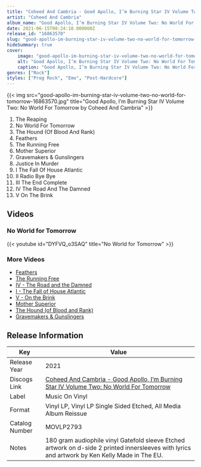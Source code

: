 ```yaml
---
title: "Coheed And Cambria - Good Apollo, I’m Burning Star IV Volume Two: No World For Tomorrow"
artist: "Coheed And Cambria"
album_name: "Good Apollo, I’m Burning Star IV Volume Two: No World For Tomorrow"
date: 2021-06-15T08:24:18.000000Z
release_id: "16863570"
slug: "good-apollo-im-burning-star-iv-volume-two-no-world-for-tomorrow-16863570"
hideSummary: true
cover:
    image: "good-apollo-im-burning-star-iv-volume-two-no-world-for-tomorrow-16863570.jpg"
    alt: "Good Apollo, I’m Burning Star IV Volume Two: No World For Tomorrow by Coheed And Cambria"
    caption: "Good Apollo, I’m Burning Star IV Volume Two: No World For Tomorrow by Coheed And Cambria"
genres: ["Rock"]
styles: ["Prog Rock", "Emo", "Post-Hardcore"]
---
```


{{< img src="good-apollo-im-burning-star-iv-volume-two-no-world-for-tomorrow-16863570.jpg" title="Good Apollo, I’m Burning Star IV Volume Two: No World For Tomorrow by Coheed And Cambria" >}}

<!-- section break -->

1. The Reaping
2. No World For Tomorrow
3. The Hound (Of Blood And Rank)
4. Feathers
5. The Running Free
6. Mother Superior
7. Gravemakers & Gunslingers
8. Justice In Murder
9. I The Fall Of House Atlantic
10. II Radio Bye Bye
11. III The End Complete
12. IV The Road And The Damned
13. V On The Brink

<!-- section break -->




## Videos
### No World for Tomorrow
{{< youtube id="DYFVQ_o3SAQ" title="No World for Tomorrow" >}}<br>

### More Videos

- [Feathers](https://www.youtube.com/watch?v=NN2yuGIjNE8)
- [The Running Free](https://www.youtube.com/watch?v=qoqcKqPWhzc)
- [IV - The Road and the Damned](https://www.youtube.com/watch?v=X1RJdBHF_Fs)
- [I - The Fall of House Atlantic](https://www.youtube.com/watch?v=unaN4Jejgk8)
- [V - On the Brink](https://www.youtube.com/watch?v=wQx9UsSjzVA)
- [Mother Superior](https://www.youtube.com/watch?v=thXSi3czdAY)
- [The Hound (of Blood and Rank)](https://www.youtube.com/watch?v=Q62g4b0A8Qs)
- [Gravemakers & Gunslingers](https://www.youtube.com/watch?v=Fx8yc4u8Qgc)


## Release Information
|  Key           | Value                                                |
| ---------------| ---------------------------------------------------- |
| Release Year   | 2021                                   |
| Discogs Link   | [Coheed And Cambria - Good Apollo, I’m Burning Star IV Volume Two: No World For Tomorrow](https://www.discogs.com/release/16863570-Coheed-And-Cambria-Good-Apollo-Im-Burning-Star-IV-Volume-Two-No-World-For-Tomorrow) |
| Label          | Music On Vinyl |
| Format         | Vinyl LP, Vinyl LP Single Sided Etched, All Media Album Reissue |
| Catalog Number | MOVLP2793 |
| Notes | 180 gram audiophile vinyl Gatefold sleeve Etched artwork on d-side 2 printed innersleeves with lyrics and artwork by Ken Kelly Made in The EU.  |